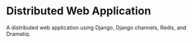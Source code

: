 # Distributed Web Application

A distributed web application using Django, Django channels, Redis, and Dramatiq.
